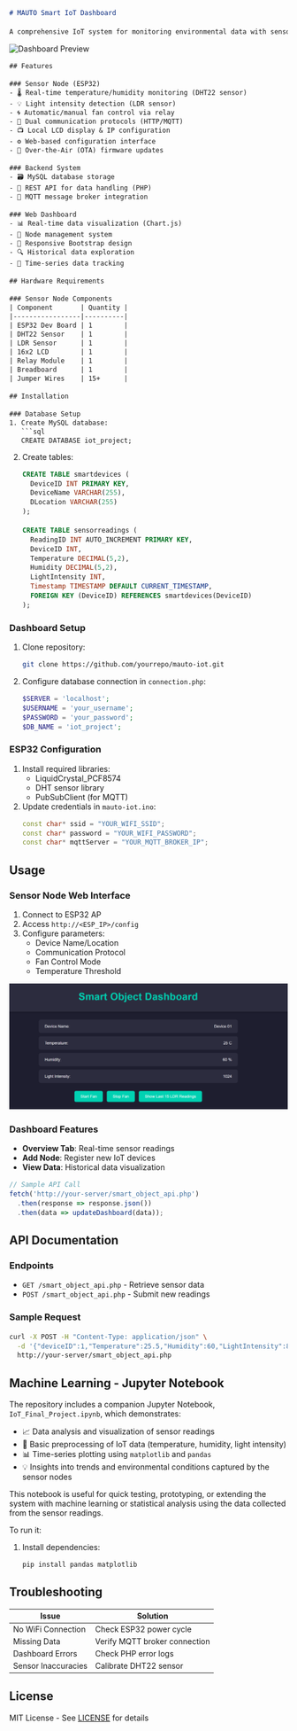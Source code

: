 ```markdown
# MAUTO Smart IoT Dashboard

A comprehensive IoT system for monitoring environmental data with sensor nodes and a web-based dashboard.
````
![Dashboard Preview](assets/dashboard-preview.png)

```
## Features

### Sensor Node (ESP32)
- 🌡️ Real-time temperature/humidity monitoring (DHT22 sensor)
- 💡 Light intensity detection (LDR sensor)
- 🌀 Automatic/manual fan control via relay
- 📶 Dual communication protocols (HTTP/MQTT)
- 📺 Local LCD display & IP configuration
- ⚙️ Web-based configuration interface
- 🔄 Over-the-Air (OTA) firmware updates

### Backend System
- 🗃️ MySQL database storage
- 🔄 REST API for data handling (PHP)
- 📡 MQTT message broker integration

### Web Dashboard
- 📊 Real-time data visualization (Chart.js)
- 📍 Node management system
- 📱 Responsive Bootstrap design
- 🔍 Historical data exploration
- 📅 Time-series data tracking

## Hardware Requirements

### Sensor Node Components
| Component       | Quantity |
|-----------------|----------|
| ESP32 Dev Board | 1        |
| DHT22 Sensor    | 1        |
| LDR Sensor      | 1        |
| 16x2 LCD        | 1        |
| Relay Module    | 1        |
| Breadboard      | 1        |
| Jumper Wires    | 15+      |

## Installation

### Database Setup
1. Create MySQL database:
   ```sql
   CREATE DATABASE iot_project;
   ```
2. Create tables:
   ```sql
   CREATE TABLE smartdevices (
     DeviceID INT PRIMARY KEY,
     DeviceName VARCHAR(255),
     DLocation VARCHAR(255)
   );
   
   CREATE TABLE sensorreadings (
     ReadingID INT AUTO_INCREMENT PRIMARY KEY,
     DeviceID INT,
     Temperature DECIMAL(5,2),
     Humidity DECIMAL(5,2),
     LightIntensity INT,
     Timestamp TIMESTAMP DEFAULT CURRENT_TIMESTAMP,
     FOREIGN KEY (DeviceID) REFERENCES smartdevices(DeviceID)
   );
   ```

### Dashboard Setup
1. Clone repository:
   ```bash
   git clone https://github.com/yourrepo/mauto-iot.git
   ```
2. Configure database connection in `connection.php`:
   ```php
   $SERVER = 'localhost';
   $USERNAME = 'your_username';
   $PASSWORD = 'your_password';
   $DB_NAME = 'iot_project';
   ```

### ESP32 Configuration
1. Install required libraries:
   - LiquidCrystal_PCF8574
   - DHT sensor library
   - PubSubClient (for MQTT)
2. Update credentials in `mauto-iot.ino`:
   ```cpp
   const char* ssid = "YOUR_WIFI_SSID";
   const char* password = "YOUR_WIFI_PASSWORD";
   const char* mqttServer = "YOUR_MQTT_BROKER_IP";
   ```

## Usage

### Sensor Node Web Interface
1. Connect to ESP32 AP
2. Access `http://<ESP_IP>/config`
3. Configure parameters:
   - Device Name/Location
   - Communication Protocol
   - Fan Control Mode
   - Temperature Threshold

![Configuration Interface](assets/config-interface.png)

### Dashboard Features
- **Overview Tab**: Real-time sensor readings
- **Add Node**: Register new IoT devices
- **View Data**: Historical data visualization

```javascript
// Sample API Call
fetch('http://your-server/smart_object_api.php')
  .then(response => response.json())
  .then(data => updateDashboard(data));
```

## API Documentation

### Endpoints
- `GET /smart_object_api.php` - Retrieve sensor data
- `POST /smart_object_api.php` - Submit new readings

### Sample Request
```bash
curl -X POST -H "Content-Type: application/json" \
  -d '{"deviceID":1,"Temperature":25.5,"Humidity":60,"LightIntensity":850}' \
  http://your-server/smart_object_api.php
```
## Machine Learning - Jupyter Notebook

The repository includes a companion Jupyter Notebook, `IoT_Final_Project.ipynb`, which demonstrates:

- 📈 Data analysis and visualization of sensor readings
- 🧪 Basic preprocessing of IoT data (temperature, humidity, light intensity)
- 📊 Time-series plotting using `matplotlib` and `pandas`
- 💡 Insights into trends and environmental conditions captured by the sensor nodes

This notebook is useful for quick testing, prototyping, or extending the system with machine learning or statistical analysis using the data collected from the sensor readings. 

To run it:

1. Install dependencies:
   ```bash
   pip install pandas matplotlib

## Troubleshooting

| Issue                  | Solution                          |
|------------------------|-----------------------------------|
| No WiFi Connection     | Check ESP32 power cycle           |
| Missing Data           | Verify MQTT broker connection     |
| Dashboard Errors       | Check PHP error logs              |
| Sensor Inaccuracies    | Calibrate DHT22 sensor            |

## License
MIT License - See [LICENSE](LICENSE) for details

